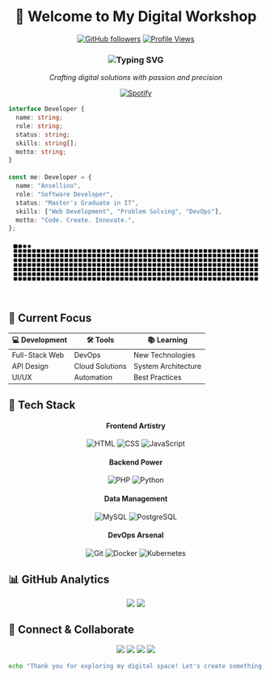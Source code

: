 <div align="center">

# 🌟 Welcome to My Digital Workshop

[![GitHub followers](https://img.shields.io/github/followers/Ansellino?style=social)](https://github.com/Ansellino)
[![Profile Views](https://komarev.com/ghpvc/?username=Ansellino&color=blueviolet&style=flat-square)](https://github.com/Ansellino)

</div>

<div align="center">
  
### <img src="https://readme-typing-svg.herokuapp.com?font=Fira+Code&pause=1000&color=7957D5&center=true&vCenter=true&width=435&lines=Hello+World!+I'm+Ansellino+👋;Welcome+to+my+Digital+Space!" alt="Typing SVG"/>

_Crafting digital solutions with passion and precision_

[![Spotify](https://novatorem-kyzbk7wxl-bardiesel.vercel.app/api/spotify)](https://open.spotify.com/user/31gms3hlihdvvu6bwlnvzpqqa5ju)

</div>

```typescript
interface Developer {
  name: string;
  role: string;
  status: string;
  skills: string[];
  motto: string;
}

const me: Developer = {
  name: "Ansellino",
  role: "Software Developer",
  status: "Master's Graduate in IT",
  skills: ["Web Development", "Problem Solving", "DevOps"],
  motto: "Code. Create. Innovate.",
};
```

<div align="center">

![Snake animation](https://github.com/Ansellino/Ansellino/blob/output/github-contribution-grid-snake.svg)

</div>

## 🎯 Current Focus

<div align="center">
  
| 💻 Development | 🛠 Tools | 📚 Learning |
|---------------|----------|-------------|
| Full-Stack Web | DevOps | New Technologies |
| API Design | Cloud Solutions | System Architecture |
| UI/UX | Automation | Best Practices |

</div>

## 🚀 Tech Stack

<div align="center">

#### Frontend Artistry

![HTML](https://img.shields.io/badge/HTML5-%23E34F26.svg?style=for-the-badge&logo=html5&logoColor=white)
![CSS](https://img.shields.io/badge/CSS3-%231572B6.svg?style=for-the-badge&logo=css3&logoColor=white)
![JavaScript](https://img.shields.io/badge/JavaScript-%23F7DF1E.svg?style=for-the-badge&logo=javascript&logoColor=black)

#### Backend Power

![PHP](https://img.shields.io/badge/PHP-%23777BB4.svg?style=for-the-badge&logo=php&logoColor=white)
![Python](https://img.shields.io/badge/Python-%233776AB.svg?style=for-the-badge&logo=python&logoColor=white)

#### Data Management

![MySQL](https://img.shields.io/badge/MySQL-%234479A1.svg?style=for-the-badge&logo=mysql&logoColor=white)
![PostgreSQL](https://img.shields.io/badge/PostgreSQL-%234169E1.svg?style=for-the-badge&logo=postgresql&logoColor=white)

#### DevOps Arsenal

![Git](https://img.shields.io/badge/Git-%23F05032.svg?style=for-the-badge&logo=git&logoColor=white)
![Docker](https://img.shields.io/badge/Docker-%232496ED.svg?style=for-the-badge&logo=docker&logoColor=white)
![Kubernetes](https://img.shields.io/badge/Kubernetes-%23326CE5.svg?style=for-the-badge&logo=kubernetes&logoColor=white)

</div>

## 📊 GitHub Analytics

<div align="center">
  <img src="https://github-readme-stats.vercel.app/api?username=ansellino&show_icons=true&theme=tokyonight" height="180"/>
  <img src="https://github-readme-streak-stats.herokuapp.com/?user=ansellino&theme=tokyonight" height="180"/>
</div>

## 🤝 Connect & Collaborate

<div align="center">
  <a href="https://www.linkedin.com/in/jeremy-ansellino-gunawan/"><img src="https://img.shields.io/badge/LinkedIn-%230077B5.svg?style=for-the-badge&logo=linkedin&logoColor=white"/></a>
  <a href="https://www.youtube.com/@ANSELZORRO"><img src="https://img.shields.io/badge/YouTube-%23FF0000.svg?style=for-the-badge&logo=youtube&logoColor=white"/></a>
  <a href="https://www.instagram.com/jeansellino/"><img src="https://img.shields.io/badge/Instagram-%23E4405F.svg?style=for-the-badge&logo=instagram&logoColor=white"/></a>
  <a href="mailto:ansellino@gmail.com"><img src="https://img.shields.io/badge/Email-%23EA4335.svg?style=for-the-badge&logo=gmail&logoColor=white"/></a>
</div>

<div align="center">

```bash
echo "Thank you for exploring my digital space! Let's create something extraordinary together. 🚀"
```

</div>
